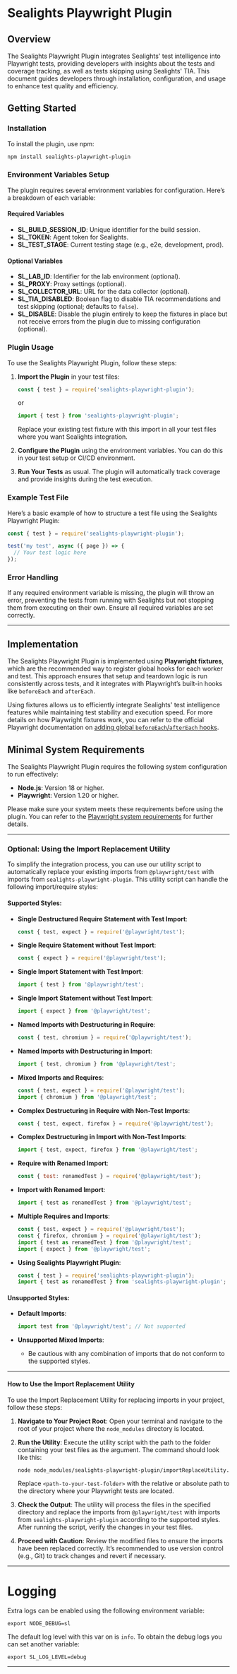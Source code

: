 # Sealights Playwright Plugin

## Overview

The Sealights Playwright Plugin integrates Sealights' test intelligence into Playwright tests, providing developers with insights about the tests and coverage tracking, as well as tests skipping using Sealights' TIA. This document guides developers through installation, configuration, and usage to enhance test quality and efficiency.

## Getting Started

### Installation

To install the plugin, use npm:

```bash
npm install sealights-playwright-plugin
```

### Environment Variables Setup

The plugin requires several environment variables for configuration. Here’s a breakdown of each variable:

#### Required Variables

- **SL_BUILD_SESSION_ID**: Unique identifier for the build session.
- **SL_TOKEN**: Agent token for Sealights.
- **SL_TEST_STAGE**: Current testing stage (e.g., e2e, development, prod).

#### Optional Variables

- **SL_LAB_ID**: Identifier for the lab environment (optional).
- **SL_PROXY**: Proxy settings (optional).
- **SL_COLLECTOR_URL**: URL for the data collector (optional).
- **SL_TIA_DISABLED**: Boolean flag to disable TIA recommendations and test skipping (optional; defaults to `false`).
- **SL_DISABLE**: Disable the plugin entirely to keep the fixtures in place but not receive errors from the plugin due to missing configuration (optional).

### Plugin Usage

To use the Sealights Playwright Plugin, follow these steps:

1. **Import the Plugin** in your test files:

   ```javascript
   const { test } = require('sealights-playwright-plugin');
   ```

   or

   ```javascript
   import { test } from 'sealights-playwright-plugin';
   ```

   Replace your existing test fixture with this import in all your test files where you want Sealights integration.

2. **Configure the Plugin** using the environment variables. You can do this in your test setup or CI/CD environment.

3. **Run Your Tests** as usual. The plugin will automatically track coverage and provide insights during the test execution.

### Example Test File

Here’s a basic example of how to structure a test file using the Sealights Playwright Plugin:

```javascript
const { test } = require('sealights-playwright-plugin');

test('my test', async ({ page }) => {
  // Your test logic here
});
```

### Error Handling

If any required environment variable is missing, the plugin will throw an error, preventing the tests from running with Sealights but not stopping them from executing on their own. Ensure all required variables are set correctly.

---

## Implementation

The Sealights Playwright Plugin is implemented using **Playwright fixtures**, which are the recommended way to register global hooks for each worker and test. This approach ensures that setup and teardown logic is run consistently across tests, and it integrates with Playwright’s built-in hooks like `beforeEach` and `afterEach`.

Using fixtures allows us to efficiently integrate Sealights' test intelligence features while maintaining test stability and execution speed. For more details on how Playwright fixtures work, you can refer to the official Playwright documentation on [adding global `beforeEach`/`afterEach` hooks](https://playwright.dev/docs/test-fixtures#adding-global-beforeeachaftereach-hooks).

## Minimal System Requirements

The Sealights Playwright Plugin requires the following system configuration to run effectively:

- **Node.js**: Version 18 or higher.
- **Playwright**: Version 1.20 or higher.

Please make sure your system meets these requirements before using the plugin. You can refer to the [Playwright system requirements](https://playwright.dev/docs/intro#system-requirements) for further details.

---

### Optional: Using the Import Replacement Utility

To simplify the integration process, you can use our utility script to automatically replace your existing imports from `@playwright/test` with imports from `sealights-playwright-plugin`. This utility script can handle the following import/require styles:

#### Supported Styles:

- **Single Destructured Require Statement with Test Import**:

  ```javascript
  const { test, expect } = require('@playwright/test');
  ```

- **Single Require Statement without Test Import**:

  ```javascript
  const { expect } = require('@playwright/test');
  ```

- **Single Import Statement with Test Import**:

  ```javascript
  import { test } from '@playwright/test';
  ```

- **Single Import Statement without Test Import**:

  ```javascript
  import { expect } from '@playwright/test';
  ```

- **Named Imports with Destructuring in Require**:

  ```javascript
  const { test, chromium } = require('@playwright/test');
  ```

- **Named Imports with Destructuring in Import**:

  ```javascript
  import { test, chromium } from '@playwright/test';
  ```

- **Mixed Imports and Requires**:

  ```javascript
  const { test, expect } = require('@playwright/test');
  import { chromium } from '@playwright/test';
  ```

- **Complex Destructuring in Require with Non-Test Imports**:

  ```javascript
  const { test, expect, firefox } = require('@playwright/test');
  ```

- **Complex Destructuring in Import with Non-Test Imports**:

  ```javascript
  import { test, expect, firefox } from '@playwright/test';
  ```

- **Require with Renamed Import**:

  ```javascript
  const { test: renamedTest } = require('@playwright/test');
  ```

- **Import with Renamed Import**:

  ```javascript
  import { test as renamedTest } from '@playwright/test';
  ```

- **Multiple Requires and Imports**:

  ```javascript
  const { test, expect } = require('@playwright/test');
  const { firefox, chromium } = require('@playwright/test');
  import { test as renamedTest } from '@playwright/test';
  import { expect } from '@playwright/test';
  ```

- **Using Sealights Playwright Plugin**:
  ```javascript
  const { test } = require('sealights-playwright-plugin');
  import { test as renamedTest } from 'sealights-playwright-plugin';
  ```

#### Unsupported Styles:

- **Default Imports**:

  ```javascript
  import test from '@playwright/test'; // Not supported
  ```

- **Unsupported Mixed Imports**:
  - Be cautious with any combination of imports that do not conform to the supported styles.

---

#### How to Use the Import Replacement Utility

To use the Import Replacement Utility for replacing imports in your project, follow these steps:

1. **Navigate to Your Project Root**: Open your terminal and navigate to the root of your project where the `node_modules` directory is located.

2. **Run the Utility**: Execute the utility script with the path to the folder containing your test files as the argument. The command should look like this:

   ```bash
   node node_modules/sealights-playwright-plugin/importReplaceUtility.js <path-to-your-test-folder>
   ```

   Replace `<path-to-your-test-folder>` with the relative or absolute path to the directory where your Playwright tests are located.

3. **Check the Output**: The utility will process the files in the specified directory and replace the imports from `@playwright/test` with imports from `sealights-playwright-plugin` according to the supported styles. After running the script, verify the changes in your test files.

4. **Proceed with Caution**: Review the modified files to ensure the imports have been replaced correctly. It’s recommended to use version control (e.g., Git) to track changes and revert if necessary.

---

# Logging

Extra logs can be enabled using the following environment variable:

```shell
export NODE_DEBUG=sl
```

The default log level with this var on is `info`. To obtain the debug logs you can set another variable:

```shell
export SL_LOG_LEVEL=debug
```

---
